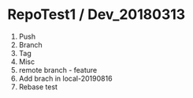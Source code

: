 # RepoTest1 / Dev_20180313

1. Push
2. Branch
3. Tag
4. Misc
5. remote branch - feature
6. Add brach in local-20190816
8. Rebase test
